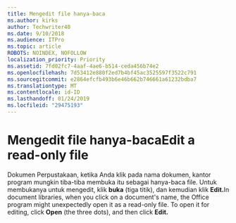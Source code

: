 ```yaml
---
title: Mengedit file hanya-baca
ms.author: kirks
author: Techwriter40
ms.date: 9/10/2018
ms.audience: ITPro
ms.topic: article
ROBOTS: NOINDEX, NOFOLLOW
localization_priority: Priority
ms.assetid: 7fd02fc7-4aaf-4ae6-b514-ceda456b74e2
ms.openlocfilehash: 7d53412e880f2ed7b4bf45ac3525597f3522c791
ms.sourcegitcommit: e2864efcfb493b6e46b662b746661a61232bdba7
ms.translationtype: MT
ms.contentlocale: id-ID
ms.lasthandoff: 01/24/2019
ms.locfileid: "29475193"
---
```

# <a name="edit-a-read-only-file"></a><span data-ttu-id="e1cae-102">Mengedit file hanya-baca</span><span class="sxs-lookup"><span data-stu-id="e1cae-102">Edit a read-only file</span></span>

<span data-ttu-id="e1cae-p101">Dokumen Perpustakaan, ketika Anda klik pada nama dokumen, kantor program mungkin tiba-tiba membuka itu sebagai hanya-baca file. Untuk membukanya untuk mengedit, klik **buka** (tiga titik), dan kemudian klik **Edit.**</span><span class="sxs-lookup"><span data-stu-id="e1cae-p101">In document libraries, when you click on a document's name, the Office program might unexpectedly open it as a read-only file. To open it for editing, click **Open** (the three dots), and then click **Edit.**</span></span>
  


